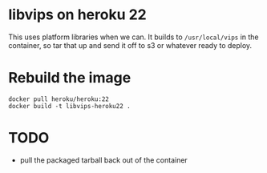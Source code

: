 # libvips on heroku 22

This uses platform libraries when we can. It builds to `/usr/local/vips` in the
container, so tar that up and send it off to s3 or whatever ready to deploy.

# Rebuild the image

```
docker pull heroku/heroku:22
docker build -t libvips-heroku22 .
```

# TODO

- pull the packaged tarball back out of the container 
